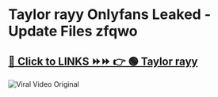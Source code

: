 
 # Taylor rayy Onlyfans Leaked - Update Files zfqwo

## <h2><a href="https://clipsfans.com/Taylor_rayy&ref=git">🔗 Click to LINKS ⏩⏩ 👉 🟢 Taylor rayy </a></h2>

<a href="https://clipsfans.com/Taylor_rayy&ref=git" rel="nofollow" data-target="animated-image.originalLink"><img src="https://i.ibb.co.com/xMMVF88/686577567.gif" alt="Viral Video Original" style="max-width: 100%; display: inline-block;" data-target="animated-image.originalImage"></a>

